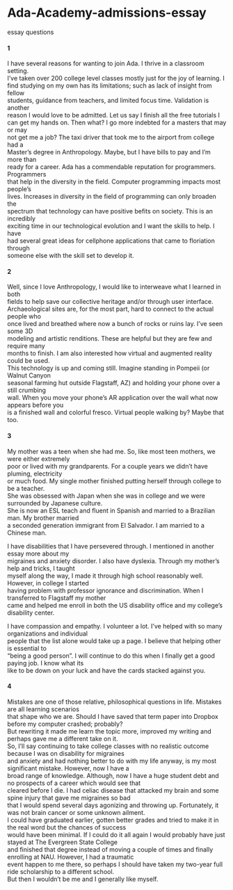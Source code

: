 # Ada-Academy-admissions-essay
essay questions
#### 1  
I have several reasons for wanting to join Ada. I thrive in a classroom setting.  
I’ve taken over 200 college level classes mostly just for the joy of learning. I  
find studying on my own has its limitations; such as lack of insight from fellow   
students, guidance from teachers, and limited focus time. Validation is another   
reason I would love to be admitted. Let us say I finish all the free tutorials I  
can get my hands on. Then what? I go more indebted for a masters that may or may  
not get me a job? The taxi driver that took me to the airport from college had a  
Master’s degree in Anthropology. Maybe, but I have bills to pay and I’m more than   
ready for a career. Ada has a commendable reputation for programmers. Programmers   
that help in the diversity in the field. Computer programming impacts most people’s  
lives. Increases in diversity in the field of programming can only broaden the   
spectrum that technology can have positive befits on society. This is an incredibly  
exciting time in our technological evolution and I want the skills to help. I have  
had several great ideas for cellphone applications that came to floriation through   
someone else with the skill set to develop it.  
>
#### 2  
Well, since I love Anthropology, I would like to interweave what I learned in both   
fields to help save our collective heritage and/or through user interface.  
Archaeological sites are, for the most part, hard to connect to the actual people who  
once lived and breathed where now a bunch of rocks or ruins lay. I’ve seen some 3D  
modeling and artistic renditions. These are helpful but they are few and require many  
months to finish. I am also interested how virtual and augmented reality could be used.  
This technology is up and coming still. Imagine standing in Pompeii (or Walnut Canyon   
seasonal farming hut outside Flagstaff, AZ) and holding your phone over a still crumbing  
wall. When you move your phone’s AR application over the wall what now appears before you  
is a finished wall and colorful fresco. Virtual people walking by? Maybe that too.
>
#### 3  
My mother was a teen when she had me. So, like most teen mothers, we were either extremely  
poor or lived with my grandparents. For a couple years we didn’t have pluming, electricity  
or much food. My single mother finished putting herself through college to be a teacher.   
She was obsessed with Japan when she was in college and we were surrounded by Japanese culture.  
She is now an ESL teach and fluent in Spanish and married to a Brazilian man. My brother married  
a seconded generation immigrant from El Salvador. I am married to a Chinese man.
>
I have disabilities that I have persevered through. I mentioned in another essay more about my   
migraines and anxiety disorder. I also have dyslexia. Through my mother’s help and tricks, I taught  
myself along the way, I made it through high school reasonably well.  However, in college I started  
having problem with professor ignorance and discrimination. When I transferred to Flagstaff my mother  
came and helped me enroll in both the US disability office and my college’s disability center. 
>
I have compassion and empathy. I volunteer a lot. I’ve helped with so many organizations and individual  
people that the list alone would take up a page. I believe that helping other is essential to   
“being a good person”. I will continue to do this when I finally get a good paying job. I know what its  
like to be down on your luck and have the cards stacked against you.   
>
#### 4  
Mistakes are one of those relative, philosophical questions in life. Mistakes are all learning scenarios  
that shape who we are. Should I have saved that term paper into Dropbox before my computer crashed; probably?  
But rewriting it made me learn the topic more, improved my writing and perhaps gave me a different take on it.  
So, I’ll say continuing to take college classes with no realistic outcome because I was on disability for migraines   
and anxiety and had nothing better to do with my life anyway, is my most significant mistake. However, now I have a   
broad range of knowledge. Although, now I have a huge student debt and no prospects of a career which would see that  
cleared before I die. I had celiac disease that attacked my brain and some spine injury that gave me migraines so bad  
that I would spend several days agonizing and throwing up. Fortunately, it was not brain cancer or some unknown ailment.  
I could have graduated earlier, gotten better grades and tried to make it in the real word but the chances of success   
would have been minimal. If I could do it all again I would probably have just stayed at The Evergreen State College   
and finished that degree instead of moving a couple of times and finally enrolling at NAU. However, I had a traumatic  
event happen to me there, so perhaps I should have taken my two-year full ride scholarship to a different school.   
But then I wouldn’t be me and I generally like myself.  
>


